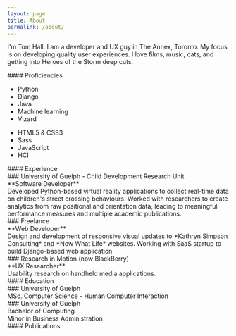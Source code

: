```yaml
---
layout: page
title: About
permalink: /about/
---
```

I'm Tom Hall.
I am a developer and UX guy in The Annex, Toronto. My focus is on developing quality user experiences. I love films, music, cats, and getting into Heroes of the Storm deep cuts.

<section id="proficiencies">
  <aside>#### Proficiencies</aside>
  <article>
    <ul>
      <li>Python</li>
      <li>Django</li>
      <li>Java</li>
      <li>Machine learning</li>
      <li>Vizard</li>
    </ul>
    <ul>
      <li>HTML5 & CSS3</li>
      <li>Sass</li>
      <li>JavaScript</li>
      <li>HCI</li>
    </ul>
  </article>
</section>

<section id="experience">
  <aside>#### Experience</aside>
  <article>
    ### University of Guelph - Child Development Research Unit
    <div class="role">**Software Developer**</div>
    Developed Python-based virtual reality applications to collect real-time data on children's street crossing behaviours.
    Worked with researchers to create analytics from raw positional and orientation data, leading to meaningful performance 
    measures and multiple academic publications.
  </article>
  <article>
  ### Freelance
  <div class="role">**Web Developer**</div>
  Design and development of responsive visual updates to *Kathryn Simpson Consulting* and *Now What Life* websites.
  Working with SaaS startup to build Django-based web application.
  </article>
  <article>
  ### Research in Motion (now BlackBerry)
  <div class="role">**UX Researcher**</div>
  Usability research on handheld media applications.
  </article>
</section>

<section id="education">
  <aside>#### Education</aside>
  <article>
    ### University of Guelph
    <div class="role">MSc. Computer Science - Human Computer Interaction</div>
  </article>
  <article>
    ### University of Guelph
    <div class="role">Bachelor of Computing</div>
    Minor in Business Administration
  </article>
</section>

<section id="publications">
  <aside>#### Publications</aside>
</section>

